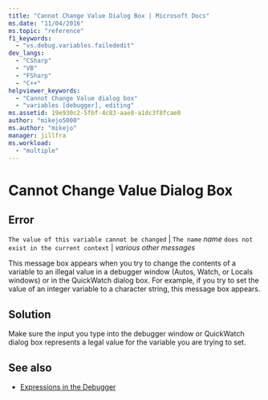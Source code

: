 ```yaml
---
title: "Cannot Change Value Dialog Box | Microsoft Docs"
ms.date: "11/04/2016"
ms.topic: "reference"
f1_keywords:
  - "vs.debug.variables.failededit"
dev_langs:
  - "CSharp"
  - "VB"
  - "FSharp"
  - "C++"
helpviewer_keywords:
  - "Cannot Change Value dialog box"
  - "variables [debugger], editing"
ms.assetid: 19e930c2-5fbf-4c83-aae8-a1dc3f8fcae8
author: "mikejo5000"
ms.author: "mikejo"
manager: jillfra
ms.workload:
  - "multiple"
---
```

# Cannot Change Value Dialog Box
## Error
 `The value of this variable cannot be changed` &#124; `The name` *name* `does not exist in the current context` &#124; *various other messages*

 This message box appears when you try to change the contents of a variable to an illegal value in a debugger window (Autos, Watch, or Locals windows) or in the QuickWatch dialog box. For example, if you try to set the value of an integer variable to a character string, this message box appears.

## Solution
 Make sure the input you type into the debugger window or QuickWatch dialog box represents a legal value for the variable you are trying to set.

## See also

- [Expressions in the Debugger](../debugger/expressions-in-the-debugger.md)